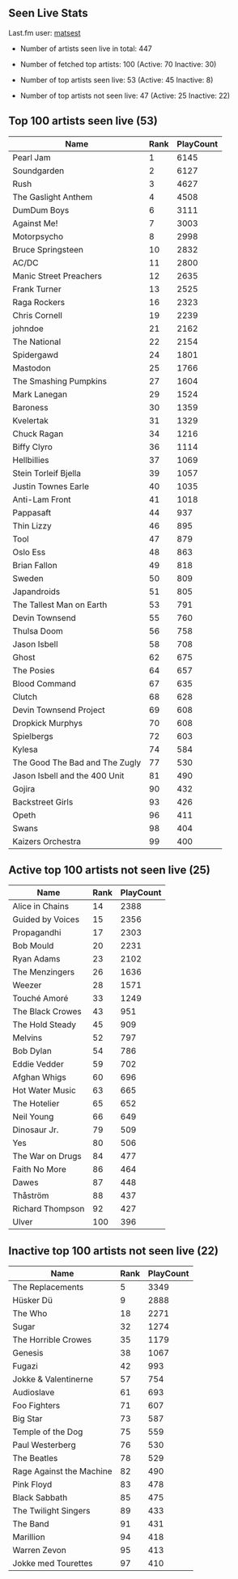 ## Seen Live Stats

Last.fm user: [matsest](https://www.last.fm/user/matsest)

- Number of artists seen live in total: 447

- Number of fetched top artists: 100 (Active: 70 Inactive: 30)

- Number of top artists seen live: 53 (Active: 45 Inactive: 8)

- Number of top artists not seen live: 47 (Active: 25 Inactive: 22)

## Top 100 artists seen live (53)

Name                           | Rank | PlayCount
------------------------------ | ---- | ---------
Pearl Jam                      | 1    | 6145     
Soundgarden                    | 2    | 6127     
Rush                           | 3    | 4627     
The Gaslight Anthem            | 4    | 4508     
DumDum Boys                    | 6    | 3111     
Against Me!                    | 7    | 3003     
Motorpsycho                    | 8    | 2998     
Bruce Springsteen              | 10   | 2832     
AC/DC                          | 11   | 2800     
Manic Street Preachers         | 12   | 2635     
Frank Turner                   | 13   | 2525     
Raga Rockers                   | 16   | 2323     
Chris Cornell                  | 19   | 2239     
johndoe                        | 21   | 2162     
The National                   | 22   | 2154     
Spidergawd                     | 24   | 1801     
Mastodon                       | 25   | 1766     
The Smashing Pumpkins          | 27   | 1604     
Mark Lanegan                   | 29   | 1524     
Baroness                       | 30   | 1359     
Kvelertak                      | 31   | 1329     
Chuck Ragan                    | 34   | 1216     
Biffy Clyro                    | 36   | 1114     
Hellbillies                    | 37   | 1069     
Stein Torleif Bjella           | 39   | 1057     
Justin Townes Earle            | 40   | 1035     
Anti-Lam Front                 | 41   | 1018     
Pappasaft                      | 44   | 937      
Thin Lizzy                     | 46   | 895      
Tool                           | 47   | 879      
Oslo Ess                       | 48   | 863      
Brian Fallon                   | 49   | 818      
Sweden                         | 50   | 809      
Japandroids                    | 51   | 805      
The Tallest Man on Earth       | 53   | 791      
Devin Townsend                 | 55   | 760      
Thulsa Doom                    | 56   | 758      
Jason Isbell                   | 58   | 708      
Ghost                          | 62   | 675      
The Posies                     | 64   | 657      
Blood Command                  | 67   | 635      
Clutch                         | 68   | 628      
Devin Townsend Project         | 69   | 608      
Dropkick Murphys               | 70   | 608      
Spielbergs                     | 72   | 603      
Kylesa                         | 74   | 584      
The Good The Bad and The Zugly | 77   | 530      
Jason Isbell and the 400 Unit  | 81   | 490      
Gojira                         | 90   | 432      
Backstreet Girls               | 93   | 426      
Opeth                          | 96   | 411      
Swans                          | 98   | 404      
Kaizers Orchestra              | 99   | 400      

## Active top 100 artists not seen live (25)

Name             | Rank | PlayCount
---------------- | ---- | ---------
Alice in Chains  | 14   | 2388     
Guided by Voices | 15   | 2356     
Propagandhi      | 17   | 2303     
Bob Mould        | 20   | 2231     
Ryan Adams       | 23   | 2102     
The Menzingers   | 26   | 1636     
Weezer           | 28   | 1571     
Touché Amoré     | 33   | 1249     
The Black Crowes | 43   | 951      
The Hold Steady  | 45   | 909      
Melvins          | 52   | 797      
Bob Dylan        | 54   | 786      
Eddie Vedder     | 59   | 702      
Afghan Whigs     | 60   | 696      
Hot Water Music  | 63   | 665      
The Hotelier     | 65   | 652      
Neil Young       | 66   | 649      
Dinosaur Jr.     | 79   | 509      
Yes              | 80   | 506      
The War on Drugs | 84   | 477      
Faith No More    | 86   | 464      
Dawes            | 87   | 448      
Thåström         | 88   | 437      
Richard Thompson | 92   | 427      
Ulver            | 100  | 396      

## Inactive top 100 artists not seen live (22)

Name                     | Rank | PlayCount
------------------------ | ---- | ---------
The Replacements         | 5    | 3349     
Hüsker Dü                | 9    | 2888     
The Who                  | 18   | 2271     
Sugar                    | 32   | 1274     
The Horrible Crowes      | 35   | 1179     
Genesis                  | 38   | 1067     
Fugazi                   | 42   | 993      
Jokke & Valentinerne     | 57   | 754      
Audioslave               | 61   | 693      
Foo Fighters             | 71   | 607      
Big Star                 | 73   | 587      
Temple of the Dog        | 75   | 559      
Paul Westerberg          | 76   | 530      
The Beatles              | 78   | 529      
Rage Against the Machine | 82   | 490      
Pink Floyd               | 83   | 478      
Black Sabbath            | 85   | 475      
The Twilight Singers     | 89   | 433      
The Band                 | 91   | 431      
Marillion                | 94   | 418      
Warren Zevon             | 95   | 413      
Jokke med Tourettes      | 97   | 410      
